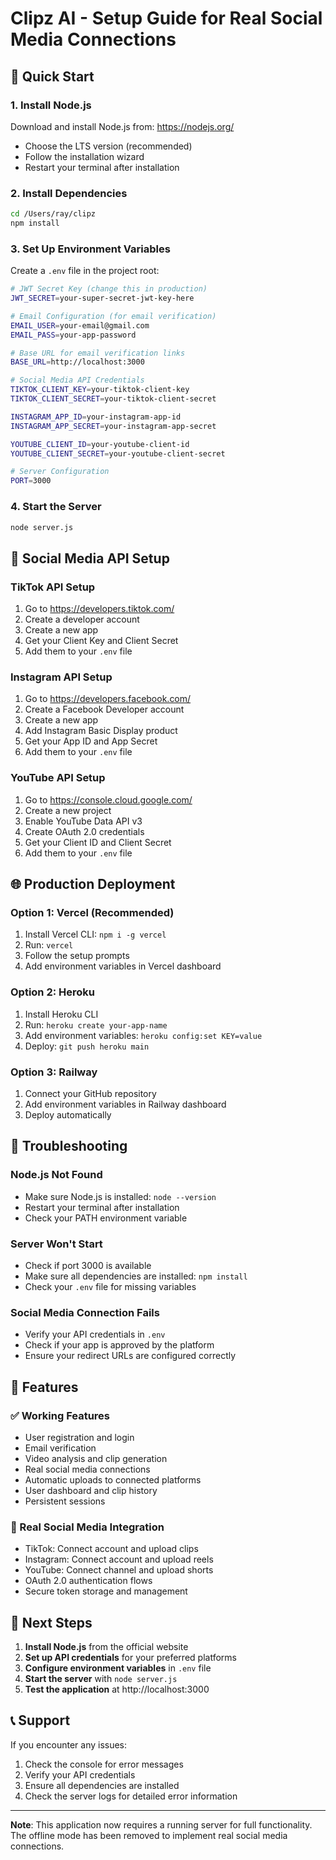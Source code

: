 # Clipz AI - Setup Guide for Real Social Media Connections

## 🚀 Quick Start

### 1. Install Node.js
Download and install Node.js from: https://nodejs.org/
- Choose the LTS version (recommended)
- Follow the installation wizard
- Restart your terminal after installation

### 2. Install Dependencies
```bash
cd /Users/ray/clipz
npm install
```

### 3. Set Up Environment Variables
Create a `.env` file in the project root:
```bash
# JWT Secret Key (change this in production)
JWT_SECRET=your-super-secret-jwt-key-here

# Email Configuration (for email verification)
EMAIL_USER=your-email@gmail.com
EMAIL_PASS=your-app-password

# Base URL for email verification links
BASE_URL=http://localhost:3000

# Social Media API Credentials
TIKTOK_CLIENT_KEY=your-tiktok-client-key
TIKTOK_CLIENT_SECRET=your-tiktok-client-secret

INSTAGRAM_APP_ID=your-instagram-app-id
INSTAGRAM_APP_SECRET=your-instagram-app-secret

YOUTUBE_CLIENT_ID=your-youtube-client-id
YOUTUBE_CLIENT_SECRET=your-youtube-client-secret

# Server Configuration
PORT=3000
```

### 4. Start the Server
```bash
node server.js
```

## 🔑 Social Media API Setup

### TikTok API Setup
1. Go to https://developers.tiktok.com/
2. Create a developer account
3. Create a new app
4. Get your Client Key and Client Secret
5. Add them to your `.env` file

### Instagram API Setup
1. Go to https://developers.facebook.com/
2. Create a Facebook Developer account
3. Create a new app
4. Add Instagram Basic Display product
5. Get your App ID and App Secret
6. Add them to your `.env` file

### YouTube API Setup
1. Go to https://console.cloud.google.com/
2. Create a new project
3. Enable YouTube Data API v3
4. Create OAuth 2.0 credentials
5. Get your Client ID and Client Secret
6. Add them to your `.env` file

## 🌐 Production Deployment

### Option 1: Vercel (Recommended)
1. Install Vercel CLI: `npm i -g vercel`
2. Run: `vercel`
3. Follow the setup prompts
4. Add environment variables in Vercel dashboard

### Option 2: Heroku
1. Install Heroku CLI
2. Run: `heroku create your-app-name`
3. Add environment variables: `heroku config:set KEY=value`
4. Deploy: `git push heroku main`

### Option 3: Railway
1. Connect your GitHub repository
2. Add environment variables in Railway dashboard
3. Deploy automatically

## 🔧 Troubleshooting

### Node.js Not Found
- Make sure Node.js is installed: `node --version`
- Restart your terminal after installation
- Check your PATH environment variable

### Server Won't Start
- Check if port 3000 is available
- Make sure all dependencies are installed: `npm install`
- Check your `.env` file for missing variables

### Social Media Connection Fails
- Verify your API credentials in `.env`
- Check if your app is approved by the platform
- Ensure your redirect URLs are configured correctly

## 📱 Features

### ✅ Working Features
- User registration and login
- Email verification
- Video analysis and clip generation
- Real social media connections
- Automatic uploads to connected platforms
- User dashboard and clip history
- Persistent sessions

### 🔄 Real Social Media Integration
- TikTok: Connect account and upload clips
- Instagram: Connect account and upload reels
- YouTube: Connect channel and upload shorts
- OAuth 2.0 authentication flows
- Secure token storage and management

## 🎯 Next Steps

1. **Install Node.js** from the official website
2. **Set up API credentials** for your preferred platforms
3. **Configure environment variables** in `.env` file
4. **Start the server** with `node server.js`
5. **Test the application** at http://localhost:3000

## 📞 Support

If you encounter any issues:
1. Check the console for error messages
2. Verify your API credentials
3. Ensure all dependencies are installed
4. Check the server logs for detailed error information

---

**Note**: This application now requires a running server for full functionality. The offline mode has been removed to implement real social media connections.
